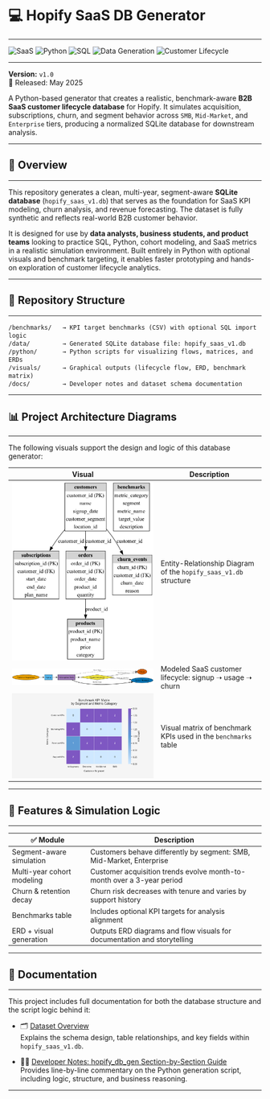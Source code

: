 # 💻 Hopify SaaS DB Generator  

---

![SaaS](https://img.shields.io/badge/SaaS-Simulation-blueviolet)
![Python](https://img.shields.io/badge/Python-3.x-blue?logo=python)
![SQL](https://img.shields.io/badge/SQL-SQLite-lightgrey?logo=sqlite)
![Data Generation](https://img.shields.io/badge/Data-Synthetic-green)
![Customer Lifecycle](https://img.shields.io/badge/Customer-Lifecycle-orange)

---

**Version:** `v1.0`  
📅 Released: May 2025


A Python-based generator that creates a realistic, benchmark-aware **B2B SaaS customer lifecycle database** for Hopify. It simulates acquisition, subscriptions, churn, and segment behavior across `SMB`, `Mid-Market`, and `Enterprise` tiers, producing a normalized SQLite database for downstream analysis.

---

## 🧠 Overview

---

This repository generates a clean, multi-year, segment-aware **SQLite database** (`hopify_saas_v1.db`) that serves as the foundation for SaaS KPI modeling, churn analysis, and revenue forecasting. The dataset is fully synthetic and reflects real-world B2B customer behavior.

It is designed for use by **data analysts, business students, and product teams** looking to practice SQL, Python, cohort modeling, and SaaS metrics in a realistic simulation environment. Built entirely in Python with optional visuals and benchmark targeting, it enables faster prototyping and hands-on exploration of customer lifecycle analytics.

---

## 📁 Repository Structure

---

```text
/benchmarks/   → KPI target benchmarks (CSV) with optional SQL import logic  
/data/         → Generated SQLite database file: hopify_saas_v1.db  
/python/       → Python scripts for visualizing flows, matrices, and ERDs  
/visuals/      → Graphical outputs (lifecycle flow, ERD, benchmark matrix)  
/docs/         → Developer notes and dataset schema documentation

```

---

## 📊 Project Architecture Diagrams

---


The following visuals support the design and logic of this database generator:

| Visual | Description |
|--------|-------------|
| ![ERD](visuals/hopify_v1_erd.png) | Entity-Relationship Diagram of the `hopify_saas_v1.db` structure |
| ![Lifecycle Flow](visuals/hopify_cust_lifecycle_flow.png) | Modeled SaaS customer lifecycle: signup ➝ usage ➝ churn |
| ![KPI Matrix](visuals/hopify_benchmark_kpi_matrix.png) | Visual matrix of benchmark KPIs used in the `benchmarks` table |


---

## 🔧 Features & Simulation Logic

---


| ✅ Module                    | Description                                                                |
|-----------------------------|-----------------------------------------------------------------------------|
| Segment-aware simulation    | Customers behave differently by segment: SMB, Mid-Market, Enterprise        |
| Multi-year cohort modeling  | Customer acquisition trends evolve month-to-month over a 3-year period      |
| Churn & retention decay     | Churn risk decreases with tenure and varies by support history              |
| Benchmarks table            | Includes optional KPI targets for analysis alignment                        |
| ERD + visual generation     | Outputs ERD diagrams and flow visuals for documentation and storytelling    |


---

## 📄 Documentation

---

This project includes full documentation for both the database structure and the script logic behind it:

- 🗂️ [Dataset Overview](docs/hopify_db_dataset_overview.md)  
  Explains the schema design, table relationships, and key fields within `hopify_saas_v1.db`.

- 🧑‍💻 [Developer Notes: hopify_db_gen Section-by-Section Guide](docs/hopify_db_gen_section_notes.md)  
  Provides line-by-line commentary on the Python generation script, including logic, structure, and business reasoning.


---


